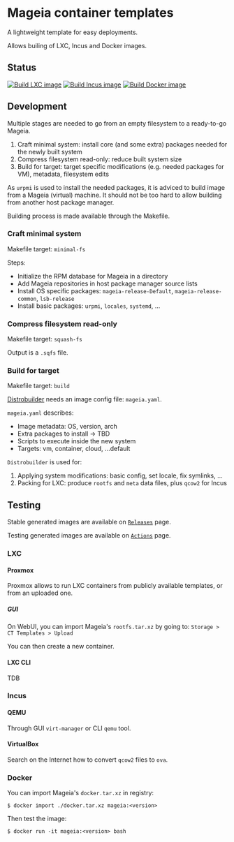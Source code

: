 # Mageia container templates
A lightweight template for easy deployments.

Allows builing of LXC, Incus and Docker images.

## Status
[![Build LXC image](https://github.com/Chiogros/image-mageia/actions/workflows/build-lxc-image.yaml/badge.svg)](https://github.com/Chiogros/image-mageia/actions/workflows/build-lxc-image.yaml)
[![Build Incus image](https://github.com/Chiogros/image-mageia/actions/workflows/build-incus-image.yaml/badge.svg)](https://github.com/Chiogros/image-mageia/actions/workflows/build-incus-image.yaml)
[![Build Docker image](https://github.com/Chiogros/image-mageia/actions/workflows/build-docker-image.yaml/badge.svg)](https://github.com/Chiogros/image-mageia/actions/workflows/build-docker-image.yaml)

## Development
Multiple stages are needed to go from an empty filesystem to a ready-to-go Mageia.
1. Craft minimal system: install core (and some extra) packages needed for the newly built system
2. Compress filesystem read-only: reduce built system size
3. Build for target: target specific modifications (e.g. needed packages for VM), metadata, filesystem edits

As `urpmi` is used to install the needed packages, it is adviced to build image from a Mageia (virtual) machine.
It should not be too hard to allow building from another host package manager.

Building process is made available through the Makefile.

### Craft minimal system
Makefile target: `minimal-fs`

Steps:
- Initialize the RPM database for Mageia in a directory
- Add Mageia repositories in host package manager source lists
- Install OS specific packages: `mageia-release-Default`, `mageia-release-common`, `lsb-release`
- Install basic packages: `urpmi`, `locales`, `systemd`, ...

### Compress filesystem read-only
Makefile target: `squash-fs`

Output is a `.sqfs` file.

### Build for target
Makefile target: `build`

[Distrobuilder](https://linuxcontainers.org/distrobuilder/introduction/) needs an image config file: `mageia.yaml`.

`mageia.yaml` describes:
- Image metadata: OS, version, arch  
- Extra packages to install -> TBD
- Scripts to execute inside the new system
- Targets: vm, container, cloud, ...default

`Distrobuilder` is used for:
1. Applying system modifications: basic config, set locale, fix symlinks, ...
2. Packing for LXC: produce `rootfs` and `meta` data files, plus `qcow2` for Incus

## Testing
Stable generated images are available on [`Releases`](https://github.com/Chiogros/image-mageia/tags) page.

Testing generated images are available on [`Actions`](https://github.com/Chiogros/image-mageia/actions) page.

### LXC
#### Proxmox
Proxmox allows to run LXC containers from publicly available templates, or from an uploaded one.

##### GUI
On WebUI, you can import Mageia's `rootfs.tar.xz` by going to: `Storage > CT Templates > Upload`

You can then create a new container.

#### LXC CLI
TDB

### Incus
#### QEMU
Through GUI `virt-manager` or CLI `qemu` tool.

#### VirtualBox
Search on the Internet how to convert `qcow2` files to `ova`.

### Docker
You can import Mageia's `docker.tar.xz` in registry:
```Sh
$ docker import ./docker.tar.xz mageia:<version>
```

Then test the image:
```Sh
$ docker run -it mageia:<version> bash
```
